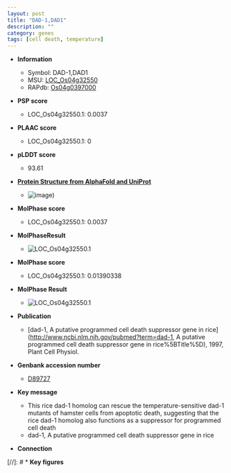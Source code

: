 ```yaml
---
layout: post
title: "DAD-1,DAD1"
description: ""
category: genes
tags: [cell death, temperature]
---
```


* **Information**  
    + Symbol: DAD-1,DAD1  
    + MSU: [LOC_Os04g32550](http://rice.plantbiology.msu.edu/cgi-bin/ORF_infopage.cgi?orf=LOC_Os04g32550)  
    + RAPdb: [Os04g0397000](http://rapdb.dna.affrc.go.jp/viewer/gbrowse_details/irgsp1?name=Os04g0397000)  

* **PSP score**  
    + LOC_Os04g32550.1: 0.0037 

* **PLAAC score**  
    + LOC_Os04g32550.1: 0 

* **pLDDT score**
    + 93.61

* **[Protein Structure from AlphaFold and UniProt](https://www.uniprot.org/uniprotkb/Q0JDK9/entry#structure)**
    + ![image](https://ricepsp.github.io/images/Q0/AF-Q0JDK9-F1.png))

* **MolPhase score**
    + LOC_Os04g32550.1: 0.0037

* **MolPhaseResult**
    + ![LOC_Os04g32550.1](https://ricepsp.github.io/pictures/LOC_Os04g/LOC_Os04g32550.1.png)

* **MolPhase score**
    + LOC_Os04g32550.1: 0.01390338

* **MolPhase Result**
    + ![LOC_Os04g32550.1](https://304243504.github.io/Pictures/LOC_Os04g/LOC_Os04g32550.1.png)

* **Publication**  
    + [dad-1, A putative programmed cell death suppressor gene in rice](http://www.ncbi.nlm.nih.gov/pubmed?term=dad-1, A putative programmed cell death suppressor gene in rice%5BTitle%5D), 1997, Plant Cell Physiol.

* **Genbank accession number**  
    + [D89727](http://www.ncbi.nlm.nih.gov/nuccore/D89727)

* **Key message**  
    + This rice dad-1 homolog can rescue the temperature-sensitive dad-1 mutants of hamster cells from apoptotic death, suggesting that the rice dad-1 homolog also functions as a suppressor for programmed cell death
    + dad-1, A putative programmed cell death suppressor gene in rice

* **Connection**  

[//]: # * **Key figures**  


